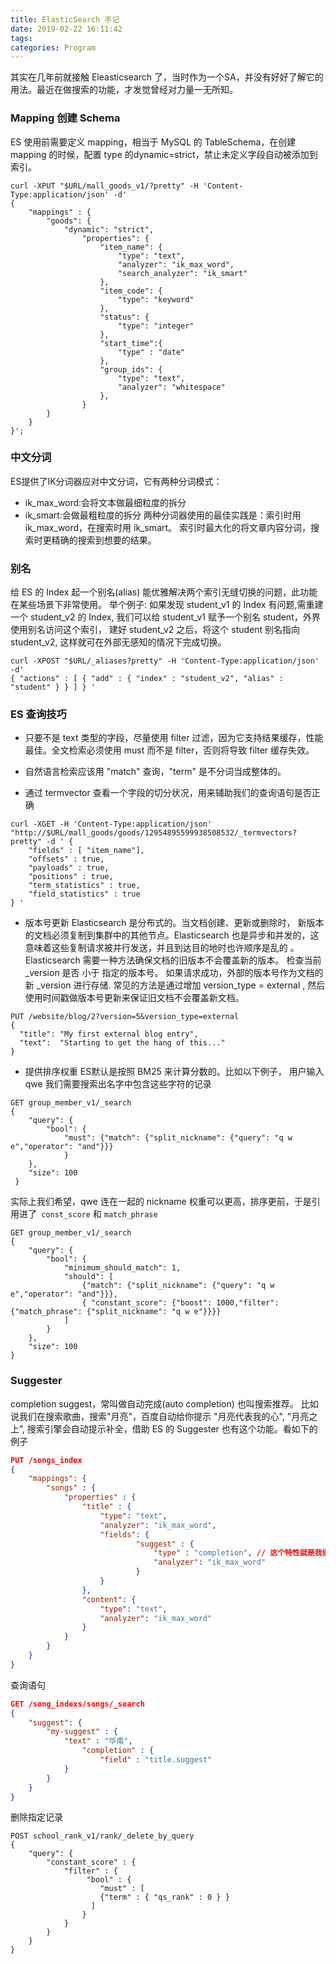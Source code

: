 ```yaml
---
title: ElasticSearch 手记
date: 2019-02-22 16:11:42
tags:
categories: Program
---
```


其实在几年前就接触 Eleasticsearch 了，当时作为一个SA，并没有好好了解它的用法。最近在做搜索的功能，才发觉曾经对力量一无所知。

### Mapping 创建 Schema
ES 使用前需要定义 mapping，相当于 MySQL 的 TableSchema，在创建 mapping 的时候，配置 type 的dynamic=strict，禁止未定义字段自动被添加到索引。

```
curl -XPUT "$URL/mall_goods_v1/?pretty" -H 'Content-Type:application/json' -d'
{
    "mappings" : {
        "goods": {
            "dynamic": "strict",
                "properties": {
                    "item_name": {
                        "type": "text",
                        "analyzer": "ik_max_word",
                        "search_analyzer": "ik_smart"
                    },
                    "item_code": {
                        "type": "keyword"
                    },
                    "status": {
                        "type": "integer"
                    }, 
                    "start_time":{
                        "type" : "date"
                    }, 
                    "group_ids": {
                        "type": "text",
                        "analyzer": "whitespace"
                    },
                }
        }
    }
}';
```
### 中文分词

ES提供了IK分词器应对中文分词，它有两种分词模式：
* ik_max_word:会将文本做最细粒度的拆分
* ik_smart:会做最粗粒度的拆分
两种分词器使用的最佳实践是：索引时用ik_max_word，在搜索时用 ik_smart。
索引时最大化的将文章内容分词，搜索时更精确的搜索到想要的结果。


### 别名

给 ES 的 Index 起一个别名(alias) 能优雅解决两个索引无缝切换的问题，此功能在某些场景下非常使用。
举个例子:
如果发现 student_v1 的 Index 有问题,需重建一个 student_v2 的 Index, 我们可以给 student_v1 赋予一个别名 student，外界使用别名访问这个索引， 建好 student_v2 之后，将这个 student 别名指向 student_v2, 这样就可在外部无感知的情况下完成切换。

```
curl -XPOST "$URL/_aliases?pretty" -H 'Content-Type:application/json'  -d' 
{ "actions" : [ { "add" : { "index" : "student_v2", "alias" : "student" } } ] } '

```


### ES 查询技巧

* 只要不是 text 类型的字段，尽量使用 filter 过滤，因为它支持结果缓存，性能最佳。全文检索必须使用 must 而不是 filter，否则将导致 filter 缓存失效。

* 自然语言检索应该用 "match" 查询，"term" 是不分词当成整体的。

* 通过 termvector 查看一个字段的切分状况，用来辅助我们的查询语句是否正确

```
curl -XGET -H 'Content-Type:application/json' "http://$URL/mall_goods/goods/12954895599938508532/_termvectors?pretty" -d ' {
    "fields" : [ "item_name"],
    "offsets" : true,
    "payloads" : true,
    "positions" : true,
    "term_statistics" : true,
    "field_statistics" : true
} '
```

* 版本号更新 
Elasticsearch 是分布式的。当文档创建、更新或删除时， 新版本的文档必须复制到集群中的其他节点。Elasticsearch 也是异步和并发的，这意味着这些复制请求被并行发送，并且到达目的地时也许顺序是乱的 。 Elasticsearch 需要一种方法确保文档的旧版本不会覆盖新的版本。 检查当前 _version 是否 小于 指定的版本号。 如果请求成功，外部的版本号作为文档的新 _version 进行存储.
常见的方法是通过增加 version_type = external , 然后使用时间戳做版本号更新来保证旧文档不会覆盖新文档。

```
PUT /website/blog/2?version=5&version_type=external
{
  "title": "My first external blog entry",
  "text":  "Starting to get the hang of this..."
}
```


* 提供排序权重
ES默认是按照 BM25 来计算分数的。比如以下例子，
用户输入qwe 我们需要搜索出名字中包含这些字符的记录

```
GET group_member_v1/_search
{
    "query": {
        "bool": {
            "must": {"match": {"split_nickname": {"query": "q w e","operator": "and"}}}
            }
    },
    "size": 100
 }
```

实际上我们希望，qwe 连在一起的 nickname 权重可以更高，排序更前，于是引用进了` const_score` 和 `match_phrase`

```
GET group_member_v1/_search
{
    "query": {
        "bool": {
            "minimum_should_match": 1, 
            "should": [
                {"match": {"split_nickname": {"query": "q w e","operator": "and"}}},
                { "constant_score": {"boost": 1000,"filter": {"match_phrase": {"split_nickname": "q w e"}}}}
            ]
        }
    },
    "size": 100
}
```

### Suggester
completion suggest，常叫做自动完成(auto completion) 也叫搜索推荐。
比如说我们在搜索歌曲，搜索"月亮"，百度自动给你提示 "月亮代表我的心", "月亮之上”, 搜索引擎会自动提示补全，借助 ES 的 Suggester 也有这个功能。看如下的例子

```json
PUT /songs_index
{
    "mappings": {
        "songs" : {
            "properties" : {
                "title" : {
                    "type": "text",
                    "analyzer": "ik_max_word",
                    "fields": {
                            "suggest" : {
                                "type" : "completion", // 这个特性就是我们想要的
                                "analyzer": "ik_max_word"
                            }
                    }
                },
                "content": {
                    "type": "text",
                    "analyzer": "ik_max_word"
                }
            }
        }
    }
}
```

查询语句

```json
GET /song_indexs/songs/_search
{
    "suggest": {
        "my-suggest" : {
            "text" : "华南",
                "completion" : {
                    "field" : "title.suggest"
            }
        }
    }
}
```

删除指定记录

```
POST school_rank_v1/rank/_delete_by_query
{
    "query": {
        "constant_score" : {
            "filter" : {
                 "bool" : {
                    "must" : [
                    {"term" : { "qs_rank" : 0 } }
                  ]
                }
            }
        }
    }
}

```
